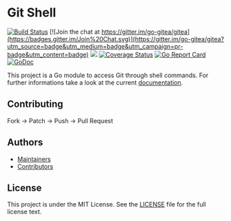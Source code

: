 # Git Shell

[![Build Status](http://drone.gitea.io/api/badges/go-gitea/git/status.svg)](http://drone.gitea.io/go-gitea/git)
[![Join the chat at https://gitter.im/go-gitea/gitea](https://badges.gitter.im/Join%20Chat.svg)](https://gitter.im/go-gitea/gitea?utm_source=badge&utm_medium=badge&utm_campaign=pr-badge&utm_content=badge)
[![](https://images.microbadger.com/badges/image/gitea/gitea.svg)](http://microbadger.com/images/gitea/gitea "Get your own image badge on microbadger.com")
[![Coverage Status](https://coverage.gitea.io/badges/go-gitea/git/coverage.svg)](https://coverage.gitea.io/go-gitea/git)
[![Go Report Card](https://goreportcard.com/badge/code.gitea.io/git)](https://goreportcard.com/report/code.gitea.io/git)
[![GoDoc](https://godoc.org/code.gitea.io/git?status.svg)](https://godoc.org/code.gitea.io/git)

This project is a Go module to access Git through shell commands. For further
informations take a look at the current [documentation](https://godoc.org/code.gitea.io/git).

## Contributing

Fork -> Patch -> Push -> Pull Request

## Authors

* [Maintainers](https://github.com/orgs/go-gitea/people)
* [Contributors](https://github.com/go-gitea/git/graphs/contributors)

## License

This project is under the MIT License. See the [LICENSE](LICENSE) file for the
full license text.
